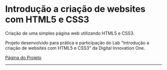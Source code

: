 <h1> Introdução a criação de websites com HTML5 e CSS3 </h1>

Criação de uma simples página web utilizando HTML5 e CSS3.

Projeto desenvolvido para prática e participação do Lab "Introdução a criação de websites com HTML5 e CSS3" da Digital Innovation One.

<a href="https://macwill14.github.io/Introducao-a-criacao-de-websites/">Página do Projeto</a>

-----------------------------------------------------------------------



